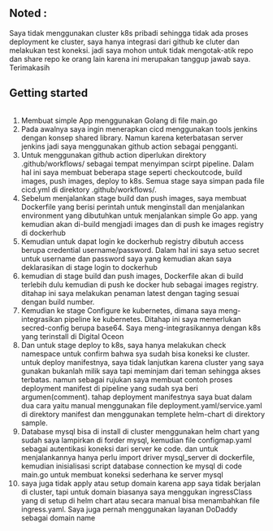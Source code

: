 ## Noted : 
Saya tidak menggunakan cluster k8s pribadi sehingga tidak ada proses deployment ke cluster, saya hanya integrasi dari github ke cluter dan melakukan test koneksi. jadi saya mohon untuk tidak mengotak-atik repo dan share repo ke orang lain karena ini merupakan tanggup jawab saya. Terimakasih

## Getting started
######
1. Membuat simple App menggunakan Golang di file main.go
2. Pada awalnya saya ingin menerapkan cicd menggunakan tools jenkins dengan konsep shared library. Namun karena keterbatasan server jenkins jadi saya menggunakan github action sebagai pengganti.
3. Untuk menggunakan github action diperlukan direktory .github/workflows/ sebagai tempat menyimpan scirpt pipeline. Dalam hal ini saya membuat beberapa stage seperti checkoutcode, build images, push images, deploy to k8s. Semua stage saya simpan pada file cicd.yml di direktory .github/workflows/.
4. Sebelum menjalankan stage build dan push images, saya membuat Dockerfile yang berisi perintah untuk menginstall dan menjalankan environment yang dibutuhkan untuk menjalankan simple Go app. yang kemudian akan di-build mengjadi images dan di push ke images registry di dockerhub
5. Kemudian untuk dapat login ke dockerhub registry dibutuh access berupa credential username/password. Dalam hal ini saya setuo secret untuk username dan password saya yang kemudian akan saya deklarasikan di stage login to dockerhub
6. kemudian di stage build dan push images, Dockerfile akan di build terlebih dulu kemudian di push ke docker hub sebagai images registry. ditahap ini saya melakukan penaman latest dengan taging sesuai dengan build number.
7. Kemudian ke stage Configure ke kubernetes, dimana saya meng-integrasikan pipeline ke kubernetes. Ditahap ini saya memerlukan secred-config berupa base64. Saya meng-integrasikannya dengan k8s yang terinstall di Digital Oceon
8. Dan untuk stage deploy to k8s, saya hanya melakukan check namespace untuk confirm bahwa sya sudah bisa koneksi ke cluster. untuk deploy manifestnya, saya tidak lanjutkan karena cluster yang saya gunakan bukanlah milik saya tapi meminjam dari teman sehingga akses terbatas. namun sebagai rujukan saya membuat contoh proses deployment manifest di pipeline yang sudah sya beri argumen(comment). tahap deployment manifestnya saya buat dalam dua cara yaitu manual menggunakan file deployment.yaml/service.yaml di direktory manifest dan menggunakan templete helm-chart di direktory sample.
9. Database mysql bisa di install di cluster menggunakan helm chart yang sudah saya lampirkan di forder mysql, kemudian file configmap.yaml sebagai autentikasi koneksi dari server ke code. dan untuk menjalankannya hanya perlu import driver mysql_server di dockerfile, kemudian inisialisasi script database connection ke mysql di code main.go untuk membuat koneksi sederhana ke server mysql 
10. saya juga tidak apply atau setup domain karena app saya tidak berjalan di cluster, tapi untuk domain biasanya saya menggukan ingressClass yang di setup di helm chart atau secara manual bisa menambahkan file ingress.yaml. Saya juga pernah menggunakan layanan DoDaddy sebagai domain name
